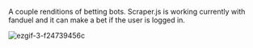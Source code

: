 A couple renditions of betting bots. Scraper.js is working currently with fanduel and it can make a bet if the user is logged in. 

![ezgif-3-f24739456c](https://github.com/jesse0980/bettingBot/assets/80278680/e2d08cff-3915-4b2f-bead-04fe4f41adaf)
